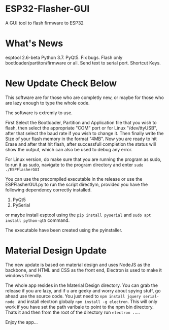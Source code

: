 # ESP32-Flasher-GUI
A GUI tool to flash firmware to ESP32

# What's News
esptool 2.6-beta
Python 3.7.
PyQt5.
Fix bugs.
Flash only bootloader/partiton/firmware or all.
Send text to serial port.
Shortcut Keys.

# New Update Check Below

This software are for those who are completly new, or maybe for those who are lazy enough to type the whole code.

The software is extremly to use.

First Select the Bootloader, Partition and Application file that you wish to flash, then select the appropriate "COM" port or for Linux "/dev/ttyUSB", after that select the baud rate if you wish to change it. Then finally write the Size of your flash memory in the format 
"4MB". Now you are ready to hit Erase and after that hit flash, after successfull completion the status will show the output, which can also be used to debug any error.

For Linux version, do make sure that you are running the program as sudo, to run it as sudo, navigate to the program directory and enter
```sudo ./ESPFlasherGUI```

You can use the precompiled executable in the release or use the ESPFlasherGUI.py to run the script directlym, provided you have the following dependency correctly installed.

1. PyQt5
2. PySerial

or maybe install esptool using the ```pip install pyserial``` and ```sudo apt install python-qt5``` command. 

The executable have been created using the pyinstaller.

# Material Design Update

The new update is based on material design and uses NodeJS as the backbone, and HTML and CSS as the front end, Electron is used to make it windows friendly. 

The whole app resides in the Material Design directory. You can grab the release if you are lazy, and if u are geeky and worry about spying stuff, go ahead use the source code. You just need to 
```npm install jquery serial-node ``` and install electron globaly ```npm install -g electron```. This will only work if you have set the path varibale to point to the npm bin directory. Thats it and then from the root of the directory run ```electron .```....

Enjoy the app...
 
